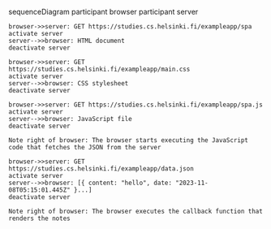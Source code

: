 sequenceDiagram
    participant browser
    participant server
	
    browser->>server: GET https://studies.cs.helsinki.fi/exampleapp/spa
    activate server
    server-->>browser: HTML document
    deactivate server	
    
    browser->>server: GET https://studies.cs.helsinki.fi/exampleapp/main.css
    activate server
    server-->>browser: CSS stylesheet  
    deactivate server
    
    browser->>server: GET https://studies.cs.helsinki.fi/exampleapp/spa.js
    activate server
    server-->>browser: JavaScript file
    deactivate server
    
    Note right of browser: The browser starts executing the JavaScript code that fetches the JSON from the server
    
    browser->>server: GET https://studies.cs.helsinki.fi/exampleapp/data.json
    activate server
    server-->>browser: [{ content: "hello", date: "2023-11-08T05:15:01.445Z" }...]
    deactivate server    

    Note right of browser: The browser executes the callback function that renders the notes 
